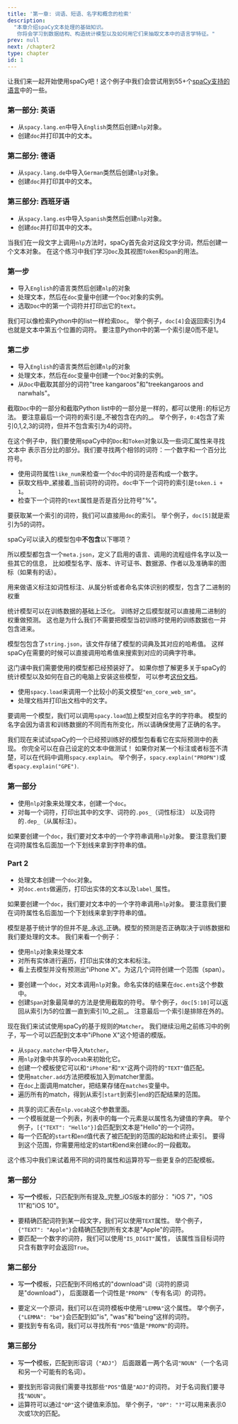```yaml
---
title: '第一章: 词语、短语、名字和概念的检索'
description:
  "本章介绍spaCy文本处理的基础知识。
   你将会学习到数据结构、构造统计模型以及如何用它们来抽取文本中的语言学特征。"
prev: null
next: /chapter2
type: chapter
id: 1
---
```


<exercise id="1" title="spaCy介绍" type="slides">

<slides source="chapter1_01_introduction-to-spacy">
</slides>

</exercise>

<exercise id="2" title="入门">

让我们来一起开始使用spaCy吧！这个例子中我们会尝试用到55+个[spaCy支持的语言](https://spacy.io/usage/models#languages)中的一些。

### 第一部分: 英语

- 从`spacy.lang.en`中导入`English`类然后创建`nlp`对象。
- 创建`doc`并打印其中的文本。

<codeblock id="01_02_01"></codeblock>

### 第二部分: 德语

- 从`spacy.lang.de`中导入`German`类然后创建`nlp`对象。
- 创建`doc`并打印其中的文本。

<codeblock id="01_02_02"></codeblock>

### 第三部分: 西班牙语

- 从`spacy.lang.es`中导入`Spanish`类然后创建`nlp`对象。
- 创建`doc`并打印其中的文本。

<codeblock id="01_02_03"></codeblock>

</exercise>

<exercise id="3" title="文本(documents), 范围(spans)和词符(tokens) ">

当我们在一段文字上调用`nlp`方法时，spaCy首先会对这段文字分词，然后创建一个文本对象。
在这个练习中我们学习`Doc`及其视图`Token`和`Span`的用法。

### 第一步

- 导入`English`的语言类然后创建`nlp`的对象
- 处理文本，然后在`doc`变量中创建一个`Doc`对象的实例。
- 选取`Doc`中的第一个词符并打印出它的`text`。

<codeblock id="01_03_01">

我们可以像检索Python中的list一样检索`Doc`。
举个例子，`doc[4]`会返回索引为4也就是文本中第五个位置的词符。
要注意Python中的第一个索引是0而不是1。

</codeblock>

### 第二步

- 导入`English`的语言类然后创建`nlp`的对象
- 处理文本，然后在`doc`变量中创建一个`Doc`对象的实例。
- 从`Doc`中截取其部分的词符"tree kangaroos"和"treekangaroos and narwhals"。

<codeblock id="01_03_02">

截取`Doc`中的一部分和截取Python list中的一部分是一样的，都可以使用`:`的标记方法。
要注意最后一个词符的索引是_不被包含在内的_。
举个例子，`0:4`包含了索引0,1,2,3的词符，但并不包含索引为4的词符。

</codeblock>

</exercise>

<exercise id="4" title="词汇属性">

在这个例子中，我们要使用spaCy中的`Doc`和`Token`对象以及一些词汇属性来寻找文本中
表示百分比的部分。我们要寻找两个相邻的词符：一个数字和一个百分比符号。

- 使用词符属性`like_num`来检查一个`doc`中的词符是否构成一个数字。
- 获取文档中_紧接着_当前词符的词符。`doc`中下一个词符的索引是`token.i + 1`。
- 检查下一个词符的`text`属性是否是百分比符号"%"。

<codeblock id="01_04">

要获取某一个索引的词符，我们可以直接用`doc`的索引。
举个例子，`doc[5]`就是索引为5的词符。

</codeblock>

</exercise>

<exercise id="5" title="统计模型" type="slides">

<slides source="chapter1_02_statistical-models">
</slides>

</exercise>

<exercise id="6" title="模型包" type="choice">

spaCy可以读入的模型包中**不包含**以下哪项？

<choice>
<opt text="包含有语言、流程和许可证书的文件">

所以模型都包含一个`meta.json`，定义了启用的语言、调用的流程组件名字以及一些其它的信息，
比如模型名字、版本、许可证书、数据源、作者以及准确率的图标（如果有的话）。

</opt>
<opt text="用来做统计预测的模型二进制权重">

用来做语义标注如词性标注、从属分析或者命名实体识别的模型，包含了二进制的权重

</opt>
<opt correct="true" text="模型训练使用的标注数据">

统计模型可以在训练数据的基础上泛化。
训练好之后模型就可以直接用二进制的权重做预测。
这也是为什么我们不需要把模型当初训练时使用的训练数据也一并包含进来。

</opt>
<opt text="模型的词典字符串以及它们的哈希值">

模型包包含了`string.json`，该文件存储了模型的词典及其对应的哈希值。
这样spaCy在需要的时候可以直接调用哈希值来搜索到对应的词典字符串。

</opt>
</choice>

</exercise>

<exercise id="7" title="调用模型">

这门课中我们需要使用的模型都已经预装好了。
如果你想了解更多关于spaCy的统计模型以及如何在自己的电脑上安装这些模型，
可以参考[这份文档](https://spacy.io/usage/models)。

- 使用`spacy.load`来调用一个比较小的英文模型`"en_core_web_sm"`。
- 处理文档并打印出文档中的文字。

<codeblock id="01_07">

要调用一个模型，我们可以调用`spacy.load`加上模型对应名字的字符串。
模型的名字会因为语言和训练数据的不同而有所变化，所以请确保使用了正确的名字。

</codeblock>

</exercise>

<exercise id="8" title="语言学标注的预测">

我们现在来试试spaCy的一个已经预训练好的模型包看看它在实际预测中的表现。
你完全可以在自己设定的文本中做测试！
如果你对某一个标注或者标签不清楚，可以在代码中调用`spacy.explain`。
举个例子，`spacy.explain("PROPN")`或者`spacy.explain("GPE")`.

### 第一部分

- 使用`nlp`对象来处理文本，创建一个`doc`。
- 对每一个词符，打印出其中的文字、词符的`.pos_`（词性标注）
  以及词符的`.dep_`（从属标注）。

<codeblock id="01_08_01">

如果要创建一个`doc`，我们要对文本中的一个字符串调用`nlp`对象。
要注意我们要在词符属性名后面加一个下划线来拿到字符串的值。

</codeblock>

### Part 2

- 处理文本创建一个`doc`对象。
- 对`doc.ents`做遍历，打印出实体的文本以及`label_`属性。

<codeblock id="01_08_02">

如果要创建一个`doc`，我们要对文本中的一个字符串调用`nlp`对象。
要注意我们要在词符属性名后面加一个下划线来拿到字符串的值。

</codeblock>

</exercise>

<exercise id="9" title="命名实体在情境中的预测">

模型是基于统计学的但并不是_永远_正确。模型的预测是否正确取决于训练数据和我们要处理的文本。
我们来看一个例子：

- 使用`nlp`对象来处理文本
- 对所有实体进行遍历，打印出实体的文本和标注。
- 看上去模型并没有预测出"iPhone X"。为这几个词符创建一个范围（span）。

<codeblock id="01_09">

- 要创建一个`doc`，对文本调用`nlp`对象。命名实体的结果在`doc.ents`这个参数中。
- 创建`Span`对象最简单的方法是使用截取的符号。
  举个例子，`doc[5:10]`可以返回从索引为5的位置一直到索引10_之前_。
  注意最后一个索引是排除在外的。

</codeblock>

</exercise>

<exercise id="10" title="基于规则的匹配抽取" type="slides">

<slides source="chapter1_03_rule-based-matching">
</slides>

</exercise>

<exercise id="11" title="Matcher的使用">

现在我们来试试使用spaCy的基于规则的`Matcher`。
我们继续沿用之前练习中的例子，写一个可以匹配到文本中"iPhone X"这个短语的模版。

- 从`spacy.matcher`中导入`Matcher`。
- 用`nlp`对象中共享的`vocab`来初始化它。
- 创建一个模板使它可以和`"iPhone"`和`"X"`这两个词符的`"TEXT"`值匹配。
- 使用`matcher.add`方法把模板加入到matcher里面。
- 在`doc`上面调用matcher，把结果存储在`matches`变量中。
- 遍历所有的match，得到从索引`start`到索引`end`的匹配结果的范围。

<codeblock id="01_11">

- 共享的词汇表在`nlp.vocab`这个参数里面。
- 一个模板就是一个列表，列表中的每一个元素是以属性名为键值的字典。
  举个例子，`[{"TEXT": "Hello"}]`会匹配到文本是"Hello"的一个词符。
- 每一个匹配的`start`和`end`值代表了被匹配到的范围的起始和终止索引。
  要得到这个范围，你需要用给定的start和end来创建`doc`的一段截取。

</codeblock>

</exercise>

<exercise id="12" title="匹配模板的书写">

这个练习中我们来试着用不同的词符属性和运算符写一些更复杂的匹配模板。

### 第一部分

- 写**一个**模板，只匹配到所有提及_完整_iOS版本的部分：
  "iOS 7"，"iOS 11"和"iOS 10"。

<codeblock id="01_12_01">

- 要精确匹配词符到某一段文字，我们可以使用`TEXT`属性。
  举个例子，`{"TEXT": "Apple"}`会精确匹配到所有文本是"Apple"的词符。
- 要匹配一个数字的词符，我们可以使用`"IS_DIGIT"`属性，
  该属性当目标词符只含有数字时会返回`True`。

</codeblock>

### 第二部分

- 写**一个**模板，只匹配到不同格式的"download"词（词符的原词是"download"），
  后面跟着一个词性是`"PROPN"`（专有名词）的词符。

<codeblock id="01_12_02">

- 要定义一个原词，我们可以在词符模板中使用`"LEMMA"`这个属性。
  举个例子，`{"LEMMA": "be"}`会匹配到如"is", "was"和"being"这样的词符。
- 要找到专有名词，我们可以寻找所有`"POS"`值是`"PROPN"`的词符。

</codeblock>

### 第三部分

- 写**一个**模板，匹配到形容词（`"ADJ"`）
  后面跟着一两个名词`"NOUN"`（一个名词和另一个可能有的名词）。

<codeblock id="01_12_03">

- 要找到形容词我们需要寻找那些`"POS"`值是`"ADJ"`的词符。
  对于名词我们要寻找`"NOUN"`。
- 运算符可以通过`"OP"`这个键值来添加。
  举个例子，`"OP": "?"`可以用来表示0次或1次的匹配。


</codeblock>

</exercise>
